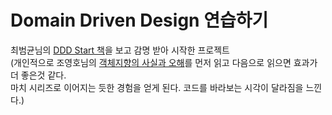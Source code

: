 # Domain Driven Design 연습하기
최범균님의 [DDD Start 책](http://jiandson.co.kr/books/7)을 보고 감명 받아 시작한 프로젝트 <br/>
(개인적으로 조영호님의 [객체지향의 사실과 오해](http://wikibook.co.kr/object-orientation/)를 먼저 읽고 다음으로 읽으면 효과가 더 좋은것 같다. <br/>
마치 시리즈로 이어지는 듯한 경험을 얻게 된다. 코드를 바라보는 시각이 달라짐을 느낀다.)<br/>

